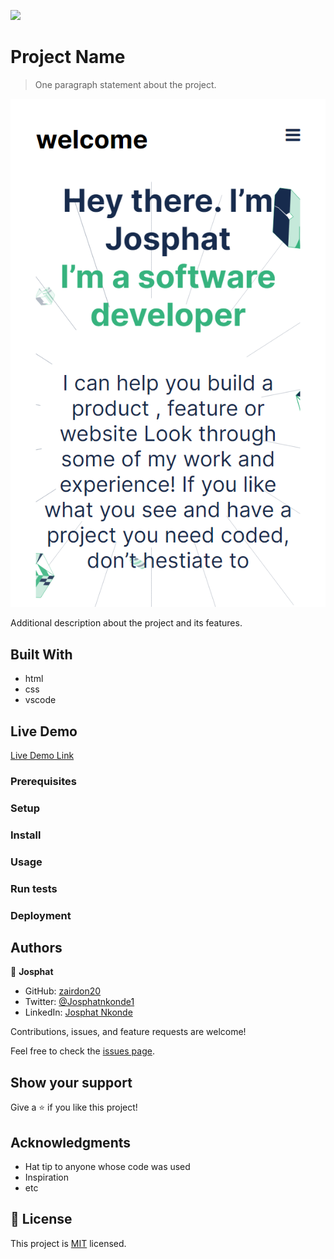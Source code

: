![](https://img.shields.io/badge/Microverse-blueviolet)

# Project Name

> One paragraph statement about the project.

![screenshot](img\127.0.0.1_5500_index.html.png)

Additional description about the project and its features.

## Built With

- html
- css
- vscode

## Live Demo

[Live Demo Link](https://zairdon20.github.io/JOSPHATS-FIRST/)




### Prerequisites

### Setup

### Install

### Usage

### Run tests

### Deployment



## Authors

👤 **Josphat**

- GitHub: [zairdon20](https://github.com/githubhandle)
- Twitter: [@Josphatnkonde1](https://twitter.com/twitterhandle)
- LinkedIn: [Josphat Nkonde](https://linkedin.com/in/linkedinhandle)



Contributions, issues, and feature requests are welcome!

Feel free to check the [issues page](../../issues/).

## Show your support

Give a ⭐️ if you like this project!

## Acknowledgments

- Hat tip to anyone whose code was used
- Inspiration
- etc

## 📝 License

This project is [MIT](./MIT.md) licensed.
